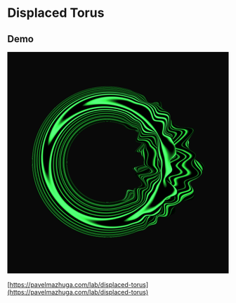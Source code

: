# Displaced Torus

## Demo

![Preview](preview.jpeg)

[https://pavelmazhuga.com/lab/displaced-torus](https://pavelmazhuga.com/lab/displaced-torus)
